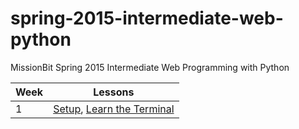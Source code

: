 spring-2015-intermediate-web-python
===================================

MissionBit Spring 2015 Intermediate Web Programming with Python

Week | Lessons
-----|--------
  1  | [Setup](https://github.com/MissionBit/spring-2015-intermediate-web-python/lessons/00setup.md), [Learn the Terminal](https://github.com/MissionBit/spring-2015-intermediate-web-python/lessons/01terminal.md)
